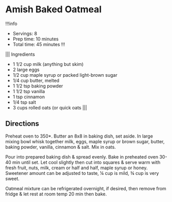 # Amish Baked Oatmeal

!!!info
- Servings: 8
- Prep time: 10 minutes
- Total time: 45 minutes
!!!

||| Ingredients
- 1 1/2 cup milk (anything but skim)
- 2 large eggs
- 1/2 cup maple syrup or packed light-brown sugar
- 1/4 cup butter, melted
- 1 1/2 tsp baking powder
- 1 1/2 tsp vanilla
- 1 tsp cinnamon
- 1/4 tsp salt
- 3 cups rolled oats (or quick oats
|||

## Directions

Preheat oven to 350*. Butter an 8x8 in baking dish, set aside.
In large mixing bowl whisk together milk, eggs, maple syrup or
brown sugar, butter, baking powder, vanilla, cinnamon & salt.
Mix in oats.

Pour into prepared baking dish & spread evenly.
Bake in preheated oven 30-40 min until set.
Let cool slightly then cut into squares & serve warm with fresh
fruit, nuts, milk, cream or half and half, maple syrup or honey.
Sweetener amount can be adjusted to taste, ¼ cup is mild, ¾ cup
is very sweet.

Oatmeal mixture can be refrigerated overnight, if desired, then
remove from fridge & let rest at room temp 20 min then bake.
